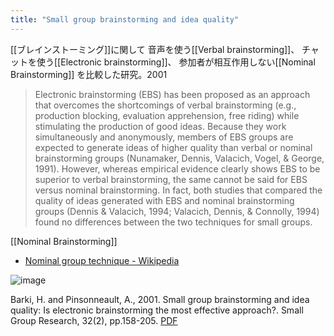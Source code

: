 ```yaml
---
title: "Small group brainstorming and idea quality"
---
```


[[ブレインストーミング]]に関して
音声を使う[[Verbal brainstorming]]、
チャットを使う[[Electronic brainstorming]]、
参加者が相互作用しない[[Nominal Brainstorming]]
を比較した研究。2001

> Electronic brainstorming (EBS) has been proposed as an approach that overcomes the shortcomings of verbal brainstorming (e.g., production blocking, evaluation apprehension, free riding) while stimulating the production of good ideas. Because they work simultaneously and anonymously, members of EBS groups are expected to generate ideas of higher quality than verbal or nominal brainstorming groups (Nunamaker, Dennis, Valacich, Vogel, & George, 1991).
>  However, whereas empirical evidence clearly shows EBS to be superior to verbal brainstorming, the same cannot be said for EBS versus nominal brainstorming. In fact, both studies that compared the quality of ideas generated with EBS and nominal brainstorming groups (Dennis & Valacich, 1994; Valacich, Dennis, & Connolly, 1994) found no differences between the two techniques for small groups.

[[Nominal Brainstorming]]
- [Nominal group technique - Wikipedia](https://en.wikipedia.org/wiki/Nominal_group_technique)

![image](https://gyazo.com/8b1400d0c70347f76e75af75352e44d2/thumb/1000)

Barki, H. and Pinsonneault, A., 2001. Small group brainstorming and idea quality: Is electronic brainstorming the most effective approach?. Small Group Research, 32(2), pp.158-205. [PDF](https://citeseerx.ist.psu.edu/viewdoc/download?doi=10.1.1.827.2345&rep=rep1&type=pdf)